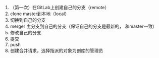 1. （第一次）在GitLab上创建自己的分支（remote）
2. clone master到本地（local）
3. 切换到自己的分支
4. merger 主分支到自己的分支（保证自己的分支是最新的， 和master一致）
5. 修改自己的分支
6. 提交
7. push
8. 创建合并请求，选择指派的对象为创库的管理员


